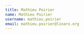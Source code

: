 ```yaml
---
title: Mathieu Poirier
name: Mathieu Poirier
username: mathieu.poirier
email: mathieu.poirier@linaro.org
---
```


